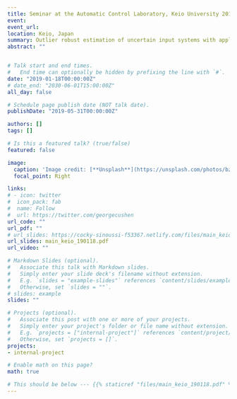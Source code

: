 ```yaml
---
title: Seminar at the Automatic Control Laboratory, Keio University 2019
event: 
event_url: 
location: Keio, Japan
summary: Outlier robust estimation of uncertain input systems with applications to nonparametric FIR and Hammerstein models 
abstract: ""


# Talk start and end times.
#   End time can optionally be hidden by prefixing the line with `#`.
date: "2019-01-18T00:00:00Z"
# date_end: "2030-06-01T15:00:00Z"
all_day: false

# Schedule page publish date (NOT talk date).
publishDate: "2019-05-31T00:00:00Z"

authors: []
tags: []

# Is this a featured talk? (true/false)
featured: false

image:
  caption: 'Image credit: [**Unsplash**](https://unsplash.com/photos/bzdhc5b3Bxs)'
  focal_point: Right

links:
# - icon: twitter
#  icon_pack: fab
#  name: Follow
#  url: https://twitter.com/georgecushen
url_code: ""
url_pdf: ""
# url_slides: https://cocky-sinoussi-f53367.netlify.com/files/main_keio_190118.pdf
url_slides: main_keio_190118.pdf
url_video: ""

# Markdown Slides (optional).
#   Associate this talk with Markdown slides.
#   Simply enter your slide deck's filename without extension.
#   E.g. `slides = "example-slides"` references `content/slides/example-slides.md`.
#   Otherwise, set `slides = ""`.
# slides: example
slides: ""

# Projects (optional).
#   Associate this post with one or more of your projects.
#   Simply enter your project's folder or file name without extension.
#   E.g. `projects = ["internal-project"]` references `content/project/deep-learning/index.md`.
#   Otherwise, set `projects = []`.
projects:
- internal-project

# Enable math on this page?
math: true

# This should be below --- {{% staticref "files/main_keio_190118.pdf" %}}Download slides{{% /staticref %}}
---
```


